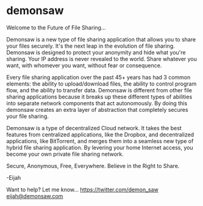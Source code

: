 # demonsaw
Welcome to the Future of File Sharing...

Demonsaw is a new type of file sharing application that allows you to share your files securely. It's the next leap in the evolution of file sharing. Demonsaw is designed to protect your anonymity and hide what you're sharing. Your IP address is never revealed to the world. Share whatever you want, with whomever you want, without fear or consequence.

Every file sharing application over the past 45+ years has had 3 common elements: the ability to upload/download files, the ability to control program flow, and the ability to transfer data. Demonsaw is different from other file sharing applications because it breaks up these different types of abilities into separate network components that act autonomously. By doing this demonsaw creates an extra layer of abstraction that completely secures your file sharing.

Demonsaw is a type of decentralized Cloud network. It takes the best features from centralized applications, like the Dropbox, and decentralized applications, like BitTorrent, and merges them into a seamless new type of hybrid file sharing application. By levering your home Internet access, you become your own private file sharing network.

Secure, Anonymous, Free, Everywhere. Believe in the Right to Share.

-Eijah

Want to help? Let me know...
https://twitter.com/demon_saw
eijah@demonsaw.com 
